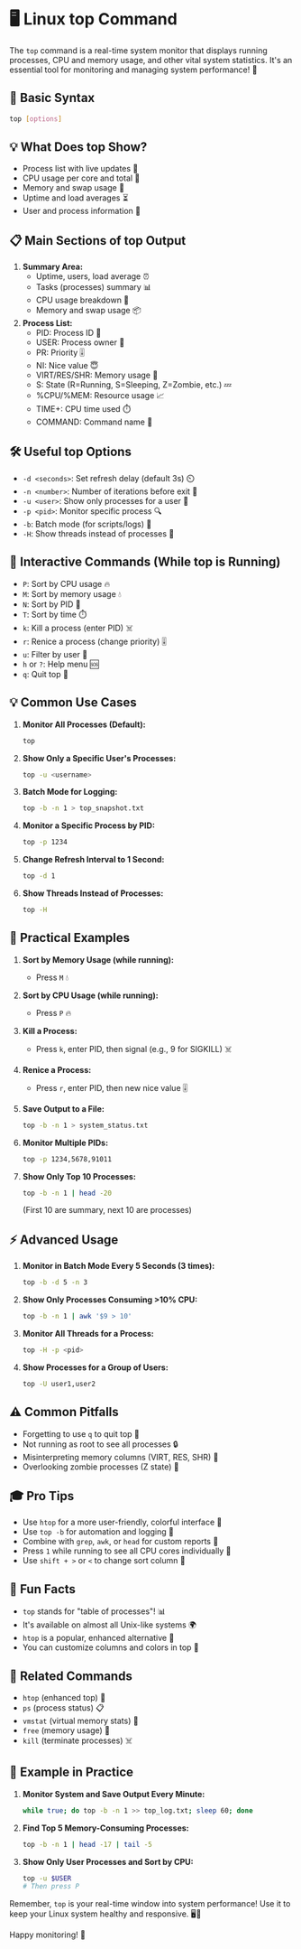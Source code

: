 # 🖥️ Linux top Command

The `top` command is a real-time system monitor that displays running processes, CPU and memory usage, and other vital system statistics. It's an essential tool for monitoring and managing system performance! 🚀

## 📝 Basic Syntax
```bash
top [options]
```

## 💡 What Does top Show?
- Process list with live updates 🔄
- CPU usage per core and total 🧠
- Memory and swap usage 💾
- Uptime and load averages ⏳
- User and process information 👤

## 📋 Main Sections of top Output
1. **Summary Area:**
   - Uptime, users, load average ⏰
   - Tasks (processes) summary 📊
   - CPU usage breakdown 🧮
   - Memory and swap usage 📦
2. **Process List:**
   - PID: Process ID 🔢
   - USER: Process owner 👤
   - PR: Priority 🎚️
   - NI: Nice value 😇
   - VIRT/RES/SHR: Memory usage 📏
   - S: State (R=Running, S=Sleeping, Z=Zombie, etc.) 💤
   - %CPU/%MEM: Resource usage 📈
   - TIME+: CPU time used ⏱️
   - COMMAND: Command name 📝

## 🛠️ Useful top Options
- `-d <seconds>`: Set refresh delay (default 3s) ⏲️
- `-n <number>`: Number of iterations before exit 🔁
- `-u <user>`: Show only processes for a user 👤
- `-p <pid>`: Monitor specific process 🔍
- `-b`: Batch mode (for scripts/logs) 📄
- `-H`: Show threads instead of processes 🧵

## 🎯 Interactive Commands (While top is Running)
- `P`: Sort by CPU usage 🔥
- `M`: Sort by memory usage 💧
- `N`: Sort by PID 🔢
- `T`: Sort by time ⏱️
- `k`: Kill a process (enter PID) ☠️
- `r`: Renice a process (change priority) 🎚️
- `u`: Filter by user 👤
- `h` or `?`: Help menu 🆘
- `q`: Quit top 🚪

## 💡 Common Use Cases

1. **Monitor All Processes (Default):**
   ```bash
   top
   ```

2. **Show Only a Specific User's Processes:**
   ```bash
   top -u <username>
   ```

3. **Batch Mode for Logging:**
   ```bash
   top -b -n 1 > top_snapshot.txt
   ```

4. **Monitor a Specific Process by PID:**
   ```bash
   top -p 1234
   ```

5. **Change Refresh Interval to 1 Second:**
   ```bash
   top -d 1
   ```

6. **Show Threads Instead of Processes:**
   ```bash
   top -H
   ```

## 💪 Practical Examples

1. **Sort by Memory Usage (while running):**
   - Press `M` 💧

2. **Sort by CPU Usage (while running):**
   - Press `P` 🔥

3. **Kill a Process:**
   - Press `k`, enter PID, then signal (e.g., 9 for SIGKILL) ☠️

4. **Renice a Process:**
   - Press `r`, enter PID, then new nice value 🎚️

5. **Save Output to a File:**
   ```bash
   top -b -n 1 > system_status.txt
   ```

6. **Monitor Multiple PIDs:**
   ```bash
   top -p 1234,5678,91011
   ```

7. **Show Only Top 10 Processes:**
   ```bash
   top -b -n 1 | head -20
   ```
   (First 10 are summary, next 10 are processes)

## ⚡ Advanced Usage

1. **Monitor in Batch Mode Every 5 Seconds (3 times):**
   ```bash
   top -b -d 5 -n 3
   ```

2. **Show Only Processes Consuming >10% CPU:**
   ```bash
   top -b -n 1 | awk '$9 > 10'
   ```

3. **Monitor All Threads for a Process:**
   ```bash
   top -H -p <pid>
   ```

4. **Show Processes for a Group of Users:**
   ```bash
   top -U user1,user2
   ```

## ⚠️ Common Pitfalls
- Forgetting to use `q` to quit top 🚪
- Not running as root to see all processes 🔒
- Misinterpreting memory columns (VIRT, RES, SHR) 🤔
- Overlooking zombie processes (Z state) 🧟

## 🎓 Pro Tips
- Use `htop` for a more user-friendly, colorful interface 🌈
- Use `top -b` for automation and logging 🤖
- Combine with `grep`, `awk`, or `head` for custom reports 📝
- Press `1` while running to see all CPU cores individually 🧠
- Use `shift + >` or `<` to change sort column 🔄

## 🎉 Fun Facts
- `top` stands for "table of processes"! 📊
- It's available on almost all Unix-like systems 🌍
- `htop` is a popular, enhanced alternative 🌈
- You can customize columns and colors in top 🎨

## 🔗 Related Commands
- `htop` (enhanced top) 🌈
- `ps` (process status) 📋
- `vmstat` (virtual memory stats) 💾
- `free` (memory usage) 🧮
- `kill` (terminate processes) ☠️

## 🚀 Example in Practice

1. **Monitor System and Save Output Every Minute:**
   ```bash
   while true; do top -b -n 1 >> top_log.txt; sleep 60; done
   ```

2. **Find Top 5 Memory-Consuming Processes:**
   ```bash
   top -b -n 1 | head -17 | tail -5
   ```

3. **Show Only User Processes and Sort by CPU:**
   ```bash
   top -u $USER
   # Then press P
   ```

Remember, `top` is your real-time window into system performance! Use it to keep your Linux system healthy and responsive. 🖥️🚦

Happy monitoring! 👀 
